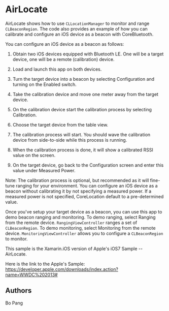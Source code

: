 AirLocate
================

AirLocate shows how to use `CLLocationManager` to monitor and range `CLBeaconRegion`.
The code also provides an example of how you can calibrate and configure an iOS device as a beacon with CoreBluetooth.

You can configure an iOS device as a beacon as follows:

1) Obtain two iOS devices equipped with Bluetooth LE. One will be a target device, one will be a remote (calibration) device.

2) Load and launch this app on both devices.

3) Turn the target device into a beacon by selecting Configuration and turning on the Enabled switch.

4) Take the calibration device and move one meter away from the target device.

5) On the calibration device start the calibration process by selecting Calibration.

6) Choose the target device from the table view.

7) The calibration process will start. You should wave the calibration device from side-to-side while this process is running.

8) When the calibration process is done, it will show a calibrated RSSI value on the screen.

9) On the target device, go back to the Configuration screen and enter this value under Measured Power.

Note: The calibration process is optional, but recommended as it will fine-tune ranging for your environment.
You can configure an iOS device as a beacon without calibrating it by not specifying a measured power.
If a measured power is not specified, CoreLocation default to a pre-determined value.

Once you've setup your target device as a beacon, you can use this app to demo beacon ranging and monitoring.
To demo ranging, select Ranging from the remote device. `RangingViewController` ranges a set of `CLBeaconRegion`.
To demo monitoring, select Monitoring from the remote device. `MonitoringViewController` allows you to configure a `CLBeaconRegion` to monitor.



This sample is the Xamarin.iOS version of Apple's iOS7 Sample -- AirLocate.

Here is the link to the Apple's Sample:
https://developer.apple.com/downloads/index.action?name=WWDC%202013#


Authors
-------

Bo Pang
